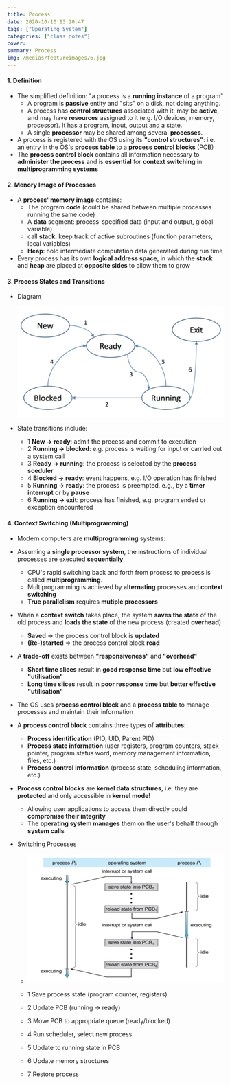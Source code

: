 ```yaml
---
title: Process
date: 2020-10-10 13:20:47
tags: ["Operating System"]
categories: ["class notes"]
cover:
summary: Process
img: /medias/featureimages/6.jpg
---
```


#### 1. Definition

* The simplified definition: "a process is a **running instance** of a program"
  * A program is **passive** entity and "sits" on a disk, not doing anything.
  * A process has **control structures** associated with it, may be **active**, and may have **resources** assigned to it (e.g. I/O devices, memory, processor). It has a program, input, output and a state.
  * A single **processor** may be shared among several **processes**.
* A process is registered with the OS using its **"control structures"**: i.e. an entry in the OS's **process table** to a **process control blocks** (PCB)
* The **process control block** contains all information necessary to **administer the process** and is **essential** for **context switching** in **multiprogramming systems**

#### 2. Menory Image of Processes

* A **process' memory image** contains:
  * The program **code** (could be shared between multiple processes running the same code)
  * A **data** segment: process-specified data (input and output, global variable)
  * call **stack**: keep track of active subroutines (function parameters, local variables)
  * **Heap**: hold intermediate computation data generated during run time
* Every process has its own **logical address space**, in which the **stack** and **heap** are placed at **opposite sides** to allow them to grow

#### 3. Process States and Transitions

* Diagram

  <img src="Process-进程/Screen Shot 2020-12-21 at 1.50.28 PM.png" style="zoom:50%;" />

* State transitions include:

  * 1  **New -> ready**: admit the process and commit to execution
  * 2  **Running -> blocked**: e.g. process is waiting for input or carried out a system call
  * 3  **Ready -> running**: the process is selected by the **process sceduler**
  * 4  **Blocked -> ready**: event happens, e.g. I/O operation has finished
  * 5  **Running -> ready**: the process is preempted, e.g., by a **timer interrupt** or by **pause**
  * 6  **Running -> exit**: process has finished, e.g. program ended or exception encountered

#### 4. Context Switching (Multiprogramming)

* Modern computers are **multiprogramming** systems:

* Assuming a **single processor system**, the instructions of individual processes are executed **sequentially**

  * CPU's rapid switching back and forth from process to process is called **multiprogramming**.
  * Multiprogramming is achieved by **alternating** processes and **context switching**
  * **True parallelism** requires **mutiple processors**

* When a **context switch** takes place, the system **saves the state** of the old process and **loads the state** of the new process (created **overhead**)

  * **Saved** => the process control block is **updated**
  * **(Re-)started** => the process control block **read**

* A **trade-off** exists between **"responsiveness"** and **"overhead"**

  * **Short time slices** result in **good response time** but **low effective "utilisation"**
  * **Long time slices** result in **poor response time** but **better effective "utilisation"**

* The OS uses **process control block** and a **process table** to manage processes and maintain their information

* A **process control block** contains three types of **attributes**:

  * **Process identification** (PID, UID, Parent PID)
  * **Process state information** (user registers, program counters, stack pointer, program status word, memory management information, files, etc.)
  * **Process control information** (process state, scheduling information, etc.)

* **Process control blocks** are **kernel data structures**, i.e. they are **protected** and only accessible in **kernel mode!**

  * Allowing user applications to access them directly could **compromise their integrity**
  * The **operating system manages** them on the user's behalf through **system calls**

* Switching Processes

  * <img src="Process-进程/Screen Shot 2020-12-21 at 3.42.30 PM.png" style="zoom:50%;" />

  * 1  Save process state (program counter, registers)
  * 2  Update PCB (running -> ready)
  * 3  Move PCB to appropriate queue (ready/blocked)
  * 4  Run scheduler, select new process
  * 5  Update to running state in PCB
  * 6  Update memory structures
  * 7  Restore process
